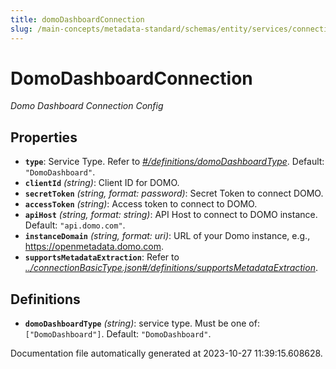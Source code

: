 ```yaml
---
title: domoDashboardConnection
slug: /main-concepts/metadata-standard/schemas/entity/services/connections/dashboard/domodashboardconnection
---
```


# DomoDashboardConnection

*Domo Dashboard Connection Config*

## Properties

- **`type`**: Service Type. Refer to *[#/definitions/domoDashboardType](#definitions/domoDashboardType)*. Default: `"DomoDashboard"`.
- **`clientId`** *(string)*: Client ID for DOMO.
- **`secretToken`** *(string, format: password)*: Secret Token to connect DOMO.
- **`accessToken`** *(string)*: Access token to connect to DOMO.
- **`apiHost`** *(string, format: string)*: API Host to connect to DOMO instance. Default: `"api.domo.com"`.
- **`instanceDomain`** *(string, format: uri)*: URL of your Domo instance, e.g., https://openmetadata.domo.com.
- **`supportsMetadataExtraction`**: Refer to *[../connectionBasicType.json#/definitions/supportsMetadataExtraction](#/connectionBasicType.json#/definitions/supportsMetadataExtraction)*.
## Definitions

- <a id="definitions/domoDashboardType"></a>**`domoDashboardType`** *(string)*:  service type. Must be one of: `["DomoDashboard"]`. Default: `"DomoDashboard"`.


Documentation file automatically generated at 2023-10-27 11:39:15.608628.
